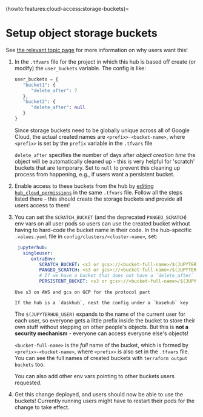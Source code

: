 (howto:features:cloud-access:storage-buckets)=
# Setup object storage buckets

See [the relevant topic page](topic:features:cloud:scratch-buckets) for more information
on why users want this!

1. In the `.tfvars` file for the project in which this hub is based off
   create (or modify) the `user_buckets` variable. The config is
   like:

   ```terraform
   user_buckets = {
      "bucket1": {
         "delete_after": 7
      },
      "bucket2": {
         "delete_after": null
      }
   }
   ```

   Since storage buckets need to be globally unique across all of Google Cloud,
   the actual created names are `<prefix>-<bucket-name>`, where `<prefix>` is
   set by the `prefix` variable in the `.tfvars` file

   `delete_after` specifies the number of days after *object creation
   time* the object will be automatically cleaned up - this is
   very helpful for 'scratch' buckets that are temporary. Set to
   `null` to prevent this cleaning up process from happening, e.g., if users want a persistent bucket.

2. Enable access to these buckets from the hub by [editing `hub_cloud_permissions`](howto:features:cloud-access:access-perms)
   in the same `.tfvars` file. Follow all the steps listed there - this
   should create the storage buckets and provide all users access to them!

3. You can set the `SCRATCH_BUCKET` (and the deprecated `PANGEO_SCRATCH`)
   env vars on all user pods so users can use the created bucket without
   having to hard-code the bucket name in their code. In the hub-specific
   `.values.yaml` file in `config/clusters/<cluster-name>`,
   set:

   ```yaml
    jupyterhub:
      singleuser:
         extraEnv:
            SCRATCH_BUCKET: <s3 or gcs>://<bucket-full-name>/$(JUPYTERHUB_USER)
            PANGEO_SCRATCH: <s3 or gcs>://<bucket-full-name>/$(JUPYTERHUB_USER)
            # If we have a bucket that does not have a `delete_after`
            PERSISTENT_BUCKET: <s3 or gcs>://<bucket-full-name>/$(JUPYTERHUB_USER)
   ```

   ```{note}
   Use s3 on AWS and gcs on GCP for the protocol part
   ```
   ```{note}
   If the hub is a `daskhub`, nest the config under a `basehub` key
   ```

   The `$(JUPYTERHUB_USER)` expands to the name of the current user for
   each user, so everyone gets a little prefix inside the bucket to store
   their own stuff without stepping on other people's objects. But this is
   **not a security mechanism** - everyone can access everyone else's objects!

   `<bucket-full-name>` is the *full* name of the bucket, which is formed by
   `<prefix>-<bucket-name>`, where `<prefix>` is also set in the `.tfvars` file.
   You can see the full names of created buckets with `terraform output buckets`
   too.

   You can also add other env vars pointing to other buckets users requested.

4. Get this change deployed, and users should now be able to use the buckets!
   Currently running users might have to restart their pods for the change to take effect.